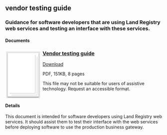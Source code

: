 ## vendor testing guide

### Guidance for software developers that are using Land Registry web services and testing an interface with these services.
#### Documents
<h3><img style="float: left; margin: 0px 5px 0px 0px" src="../../images/file.png"> <a href="../../pdfs/integrate/business-gateway-architecture-overview.pdf">Vendor testing guide</a></h3>
<a download="business-gateway-vendor-test-guide.pdf" href="../../pdfs/integrate/business-gateway-vendor-test-guide.pdf">Download</a>

PDF, 151KB, 8 pages

This file may not be suitable for users of assistive technology. Request an accessible format.
<br />
<br />

#### Details
This document is intended for software developers using Land Registry web services. It should assist them to test their interface with the web services before deploying software to use the production business gateway.